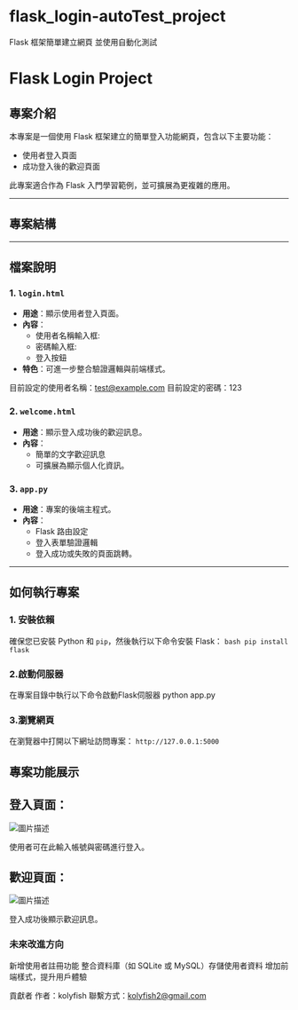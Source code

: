 # flask_login-autoTest_project
Flask 框架簡單建立網頁 並使用自動化測試
# Flask Login Project

## 專案介紹
本專案是一個使用 Flask 框架建立的簡單登入功能網頁，包含以下主要功能：
- 使用者登入頁面
- 成功登入後的歡迎頁面

此專案適合作為 Flask 入門學習範例，並可擴展為更複雜的應用。

---

## 專案結構



---

## 檔案說明

### 1. `login.html`
- **用途**：顯示使用者登入頁面。
- **內容**：
  - 使用者名稱輸入框:
  - 密碼輸入框:
  - 登入按鈕
- **特色**：可進一步整合驗證邏輯與前端樣式。

目前設定的使用者名稱：test@example.com
目前設定的密碼：123

### 2. `welcome.html`
- **用途**：顯示登入成功後的歡迎訊息。
- **內容**：
  - 簡單的文字歡迎訊息
  - 可擴展為顯示個人化資訊。

### 3. `app.py`
- **用途**：專案的後端主程式。
- **內容**：
  - Flask 路由設定
  - 登入表單驗證邏輯
  - 登入成功或失敗的頁面跳轉。

---

## 如何執行專案

### 1. 安裝依賴
確保您已安裝 Python 和 `pip`，然後執行以下命令安裝 Flask：
```bash pip install flask```
### 2.啟動伺服器
在專案目錄中執行以下命令啟動Flask伺服器
python app.py
### 3.瀏覽網頁
在瀏覽器中打開以下網址訪問專案：
```http://127.0.0.1:5000```

## 專案功能展示
## 登入頁面：
![圖片描述](登入畫面.png)

使用者可在此輸入帳號與密碼進行登入。

## 歡迎頁面：
![圖片描述](歡迎畫面.png)

登入成功後顯示歡迎訊息。

### 未來改進方向
新增使用者註冊功能
整合資料庫（如 SQLite 或 MySQL）存儲使用者資料
增加前端樣式，提升用戶體驗

貢獻者
作者：kolyfish
聯繫方式：kolyfish2@gmail.com
